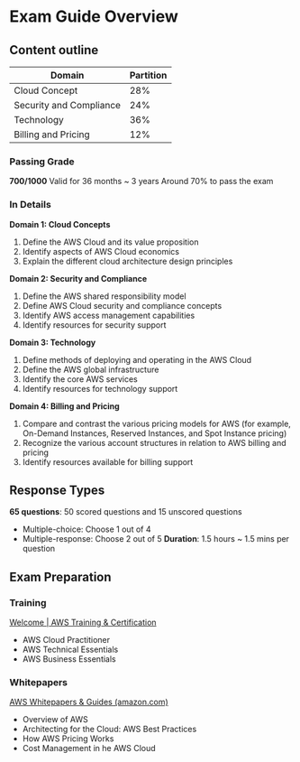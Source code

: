 # Exam Guide Overview
## Content outline

| Domain                  | Partition |
| ----------------------- | --------- |
| Cloud Concept           | 28%       |
| Security and Compliance | 24%       |
| Technology              | 36%       |
| Billing and Pricing     | 12%       |

### Passing Grade
**700/1000**
Valid for 36 months ~ 3 years
Around 70% to pass the exam
### In Details
**Domain 1: Cloud Concepts**
1. Define the AWS Cloud and its value proposition
2. Identify aspects of AWS Cloud economics
3. Explain the different cloud architecture design principles

**Domain 2: Security and Compliance**
1. Define the AWS shared responsibility model
2. Define AWS Cloud security and compliance concepts
3. Identify AWS access management capabilities
4. Identify resources for security support

**Domain 3: Technology**
1. Define methods of deploying and operating in the AWS Cloud
2. Define the AWS global infrastructure
3. Identify the core AWS services
4. Identify resources for technology support

**Domain 4: Billing and Pricing**
1. Compare and contrast the various pricing models for AWS (for example, On-Demand Instances, Reserved Instances, and Spot Instance pricing)
2. Recognize the various account structures in relation to AWS billing and pricing
3. Identify resources available for billing support

## Response Types
**65 questions**: 50 scored questions and 15 unscored questions
- Multiple-choice: Choose 1 out of 4
- Multiple-response: Choose 2 out of 5
**Duration**: 1.5 hours ~ 1.5 mins per question

## Exam Preparation
### Training
[Welcome | AWS Training & Certification](https://www.aws.training/)
- AWS Cloud Practitioner
- AWS Technical Essentials
- AWS Business Essentials

### Whitepapers
[AWS Whitepapers & Guides (amazon.com)](https://aws.amazon.com/whitepapers/?whitepapers-main.sort-by=item.additionalFields.sortDate&whitepapers-main.sort-order=desc&awsf.whitepapers-content-type=*all&awsf.whitepapers-tech-category=*all&awsf.whitepapers-industries=*all&awsf.whitepapers-business-category=*all&awsf.whitepapers-global-methodology=*all)
- Overview of AWS
- Architecting for the Cloud: AWS Best Practices
- How AWS Pricing Works
- Cost Management in he AWS Cloud


